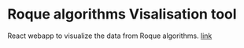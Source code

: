 # Roque algorithms Visalisation tool
React webapp to visualize the data from Roque algorithms.
[link](https://uashogeschoolutrecht.github.io/RogueAlgorithmsVisialisation/)